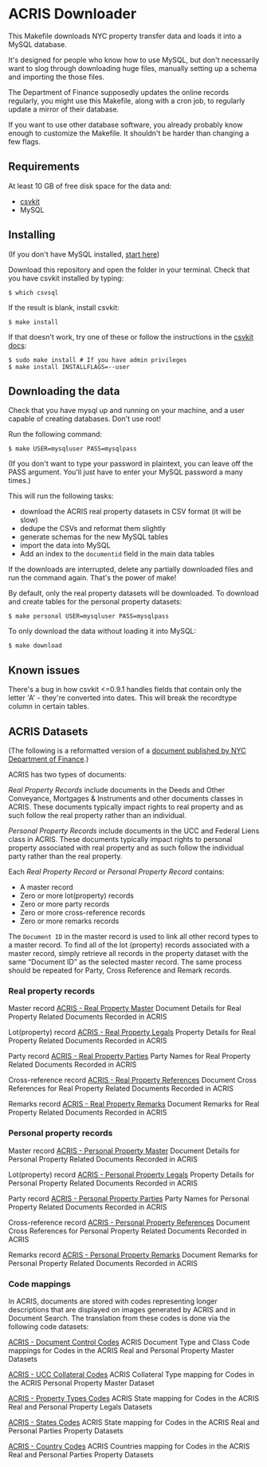 ACRIS Downloader
================

This Makefile downloads NYC property transfer data and loads it into a MySQL database.

It's designed for people who know how to use MySQL, but don't necessarily want to slog through downloading huge files, manually setting up a schema and importing the those files.

The Department of Finance supposedly updates the online records regularly, you might use this Makefile, along with a cron job, to regularly update a mirror of their database.

If you want to use other database software, you already probably know enough to customize the Makefile. It shouldn't be harder than changing a few flags.

## Requirements

At least 10 GB of free disk space for the data and:

* [csvkit](http://csvkit.readthedocs.org)
* MySQL

## Installing

(If you don't have MySQL installed, [start here](https://dev.mysql.com/doc/refman/5.5/en/osx-installation.html))

Download this repository and open the folder in your terminal. Check that you have csvkit installed by typing:

````
$ which csvsql
````

If the result is blank, install csvkit:

````
$ make install
````

If that doesn't work, try one of these or follow the instructions in the [csvkit docs](http://csvkit.readthedocs.org):

```
$ sudo make install # If you have admin privileges
$ make install INSTALLFLAGS=--user
```

## Downloading the data

Check that you have mysql up and running on your machine, and a user capable of creating databases. Don't use root!

Run the following command:

````
$ make USER=mysqluser PASS=mysqlpass
````

(If you don't want to type your password in plaintext, you can leave off the PASS argument. You'll just have to enter your MySQL password a many times.)

This will run the following tasks:
* download the ACRIS real property datasets in CSV format (it will be slow)
* dedupe the CSVs and reformat them slightly
* generate schemas for the new MySQL tables
* import the data into MySQL
* Add an index to the `documentid` field in the main data tables

If the downloads are interrupted, delete any partially downloaded files and run the command again. That's the power of make!

By default, only the real property datasets will be downloaded. To download and create tables for the personal property datasets:

```
$ make personal USER=mysqluser PASS=mysqlpass
```

To only download the data without loading it into MySQL:

````
$ make download
````

## Known issues

There's a bug in how csvkit <=0.9.1 handles fields that contain only the letter 'A' - they're converted into dates. This will break the recordtype column in certain tables.

## ACRIS Datasets

(The following is a reformatted version of a [document published by NYC Department of Finance](https://data.cityofnewyork.us/api/assets/D7E1317A-C45E-4617-A593-668E07DA5234?download=true).)

ACRIS has two types of documents:

_Real Property Records_ include documents in the Deeds and Other Conveyance, Mortgages & Instruments and other documents classes in ACRIS. These documents typically impact rights to real property and as such follow the real property rather than an individual.

_Personal Property Records_ include documents in the UCC and Federal Liens class in ACRIS. These documents typically impact rights to personal property associated with real property and as such follow the individual party rather than the real property.

Each _Real Property Record_ or _Personal Property Record_ contains:

-   A master record
-   Zero or more lot(property) records
-   Zero or more party records
-   Zero or more cross-reference records
-   Zero or more remarks records

The `Document ID` in the master record is used to link all other record types to a master record. To find all of the lot (property) records associated with a master record, simply retrieve all records in the
property dataset with the same “Document ID” as the selected master record. The same process should be repeated for Party, Cross Reference and Remark records.

### Real property records

Master record            [ACRIS - Real Property Master](http://data.cityofnewyork.us/City-Government/ACRIS-Real-Property-Master/bnx9-e6tj)
Document Details for Real Property Related Documents Recorded in ACRIS

Lot(property) record     [ACRIS - Real Property Legals](http://data.cityofnewyork.us/City-Government/ACRIS-Real-Property-Legals/8h5j-fqxa)
Property Details for Real Property Related Documents Recorded in ACRIS

Party record             [ACRIS - Real Property Parties](http://data.cityofnewyork.us/City-Government/ACRIS-Real-Property-Parties/636b-3b5g)
Party Names for Real Property Related Documents Recorded in ACRIS

Cross-reference record   [ACRIS - Real Property References](http://data.cityofnewyork.us/City-Government/ACRIS-Real-Property-References/pwkr-dpni)
Document Cross References for Real Property Related Documents Recorded in ACRIS

Remarks record           [ACRIS - Real Property Remarks](http://data.cityofnewyork.us/City-Government/ACRIS-Real-Property-Remarks/9p4w-7npp)
Document Remarks for Real Property Related Documents Recorded in ACRIS

### Personal property records

Master record            [ACRIS - Personal Property Master](http://data.cityofnewyork.us/City-Government/ACRIS-Personal-Property-Master/sv7x-dduq)
Document Details for Personal Property Related Documents Recorded in ACRIS

Lot(property) record     [ACRIS - Personal Property Legals](http://data.cityofnewyork.us/City-Government/ACRIS-Personal-Property-Legals/uqqa-hym2)
Property Details for Personal Property Related Documents Recorded in ACRIS

Party record             [ACRIS - Personal Property Parties](http://data.cityofnewyork.us/City-Government/ACRIS-Personal-Property-Parties/nbbg-wtuz)
Party Names for Personal Property Related Documents Recorded in ACRIS

Cross-reference record   [ACRIS - Personal Property References](http://data.cityofnewyork.us/City-Government/ACRIS-Personal-Property-References/6y3e-jcrc)
Document Cross References for Personal Property Related Documents Recorded in ACRIS

Remarks record           [ACRIS - Personal Property Remarks](http://data.cityofnewyork.us/City-Government/ACRIS-Personal-Property-Remarks/fuzi-5ks9)
Document Remarks for Personal Property Related Documents Recorded in ACRIS

### Code mappings

In ACRIS, documents are stored with codes representing longer descriptions that are displayed on images generated by ACRIS and in Document Search. The translation from these codes is done via the following code datasets:

[ACRIS - Document Control Codes](http://data.cityofnewyork.us/City-Government/ACRIS-Document-Control-Codes/7isb-wh4c)
ACRIS Document Type and Class Code mappings for Codes in the ACRIS Real and Personal Property Master Datasets

[ACRIS - UCC Collateral Codes](http://data.cityofnewyork.us/City-Government/ACRIS-Country-Codes/j2iz-mwzu)
ACRIS Collateral Type mapping for Codes in the ACRIS Personal Property Master Dataset

[ACRIS - Property Types Codes](http://data.cityofnewyork.us/City-Government/ACRIS-Property-Types-Codes/94g4-w6xz)
ACRIS State mapping for Codes in the ACRIS Real and Personal Property Legals Datasets

[ACRIS - States Codes](http://data.cityofnewyork.us/City-Government/ACRIS-States-Codes/5c9e-33xj)
ACRIS State mapping for Codes in the ACRIS Real and Personal Parties Property Datasets

[ACRIS - Country Codes](http://data.cityofnewyork.us/City-Government/ACRIS-UCC-Collateral-Codes/q9kp-jvxv)
ACRIS Countries mapping for Codes in the ACRIS Real and Personal Parties Property Datasets

